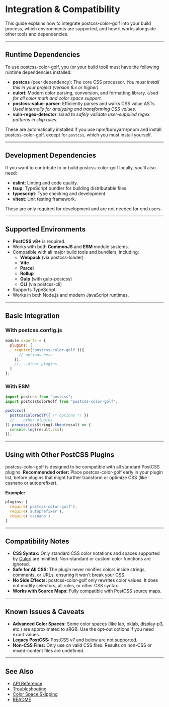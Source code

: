 # Integration & Compatibility

This guide explains how to integrate postcss-color-golf into your build process, which environments are supported, and how it works alongside other tools and dependencies.

---

## Runtime Dependencies

To use postcss-color-golf, you (or your build tool) must have the following runtime dependencies installed:

- **postcss** (peer dependency): The core CSS processor.
  _You must install this in your project (version 8.x or higher)._
- **culori**: Modern color parsing, conversion, and formatting library.
  _Used for all color math and color space support._
- **postcss-value-parser**: Efficiently parses and walks CSS value ASTs.
  _Used internally for analyzing and transforming CSS values._
- **vuln-regex-detector**:
  _Used to safely validate user-supplied regex patterns in skip rules._

These are automatically installed if you use npm/bun/yarn/pnpm and install postcss-color-golf, except for `postcss`, which you must install yourself.

---

## Development Dependencies

If you want to contribute to or build postcss-color-golf locally, you’ll also need:

- **eslint**: Linting and code quality.
- **tsup**: TypeScript bundler for building distributable files.
- **typescript**: Type checking and development.
- **vitest**: Unit testing framework.

These are only required for development and are not needed for end users.

---

## Supported Environments

- **PostCSS v8+** is required.
- Works with both **CommonJS** and **ESM** module systems.
- Compatible with all major build tools and bundlers, including:
  - **Webpack** (via postcss-loader)
  - **Vite**
  - **Parcel**
  - **Rollup**
  - **Gulp** (with gulp-postcss)
  - **CLI** (via postcss-cli)
- Supports TypeScript
- Works in both Node.js and modern JavaScript runtimes.

---

## Basic Integration

### With postcss.config.js

```js
module.exports = {
  plugins: [
    require('postcss-color-golf')({
      // options here
    }),
    // ...other plugins
  ]
};
```

### With ESM

```js
import postcss from "postcss";
import postcssColorGolf from "postcss-color-golf";

postcss([
  postcssColorGolf({ /* options */ })
  // ...other plugins
]).process(cssString).then(result => {
  console.log(result.css);
});
```

---

## Using with Other PostCSS Plugins

postcss-color-golf is designed to be compatible with all standard PostCSS plugins.
**Recommended order:** Place postcss-color-golf early in your plugin list, before plugins that might further transform or optimize CSS (like cssnano or autoprefixer).

**Example:**
```js
plugins: [
  require('postcss-color-golf'),
  require('autoprefixer'),
  require('cssnano')
]
```

---

## Compatibility Notes

- **CSS Syntax:**
  Only standard CSS color notations and spaces supported by [Culori](https://culorijs.org/color-spaces/) are minified. Non-standard or custom color functions are ignored.
- **Safe for All CSS:**
  The plugin never minifies colors inside strings, comments, or URLs, ensuring it won't break your CSS.
- **No Side Effects:**
  postcss-color-golf only rewrites color values. It does not modify selectors, at-rules, or other CSS syntax.
- **Works with Source Maps:**
  Fully compatible with PostCSS source maps.

---

## Known Issues & Caveats

- **Advanced Color Spaces:**
  Some color spaces (like lab, oklab, display-p3, etc.) are approximated to sRGB. Use the opt-out options if you need exact values.
- **Legacy PostCSS:**
  PostCSS v7 and below are not supported.
- **Non-CSS Files:**
  Only use on valid CSS files. Results on non-CSS or mixed-content files are undefined.

---

## See Also

- [API Reference](./api.md)
- [Troubleshooting](./troubleshooting.md)
- [Color Space Skipping](./color-space-skipping.md)
- [README](../README.md)
